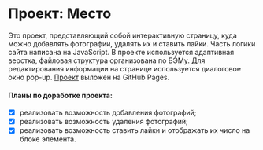 # Проект: Место

Это проект, представляющий собой интерактивную страницу, куда можно добавлять фотографии, удалять их и ставить лайки. Часть логики сайта написана на JavaScript. В проекте используется адаптивная верстка, файловая структура организована по БЭМу. Для редактирования информации на странице используется диалоговое окно pop-up. [Проект](https://marinamoskaleva.github.io/mesto/) выложен на GitHub Pages.

#### Планы по доработке проекта:
- [X] реализовать возможность добавления фотографий;
- [X] реализовать возможность удаления фотографий;
- [X] реализовать возможность ставить лайки и отображать их число на блоке элемента.
